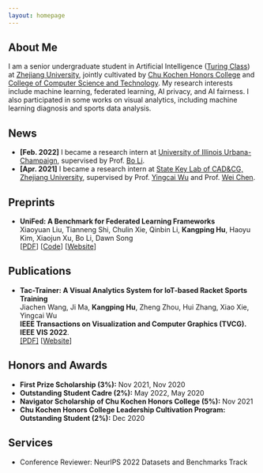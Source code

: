 ```yaml
---
layout: homepage
---
```


## About Me

I am a senior undergraduate student in Artificial Intelligence ([Turing Class](http://www.cs.zju.edu.cn/turingclass_en)) at [Zhejiang University](https://www.zju.edu.cn/english), jointly cultivated by [Chu Kochen Honors College](http://ckc.zju.edu.cn/ckcen) and [College of Computer Science and Technology](http://www.en.cs.zju.edu.cn). My research interests include machine learning, federated learning, AI privacy, and AI fairness. I also participated in some works on visual analytics, including machine learning diagnosis and sports data analysis.

## News

- **[Feb. 2022]** I became a research intern at [University of Illinois Urbana-Champaign](https://illinois.edu), supervised by Prof. [Bo Li](https://aisecure.github.io).
- **[Apr. 2021]** I became a research intern at [State Key Lab of CAD&CG, Zhejiang University](http://www.cad.zju.edu.cn/english.html), supervised by Prof. [Yingcai Wu](http://www.ycwu.org) and Prof. [Wei Chen](http://www.cad.zju.edu.cn/chenwei).

## Preprints

- **UniFed: A Benchmark for Federated Learning Frameworks**
  <br>
  Xiaoyuan Liu, Tianneng Shi, Chulin Xie, Qinbin Li, **Kangping Hu**, Haoyu Kim, Xiaojun Xu, Bo Li, Dawn Song
  <br>
  [[PDF](https://arxiv.org/pdf/2207.10308.pdf)] [[Code](https://github.com/AI-secure/FLBenchmark-toolkit)] [[Website](https://unifedbenchmark.github.io)]

## Publications

- **Tac-Trainer: A Visual Analytics System for IoT-based Racket Sports Training**
  <br>
  Jiachen Wang, Ji Ma, **Kangping Hu**, Zheng Zhou, Hui Zhang, Xiao Xie, Yingcai Wu
  <br>
  **IEEE Transactions on Visualization and Computer Graphics (TVCG). IEEE VIS 2022**.
  <br>
  [[PDF]](https://ieeexplore.ieee.org/abstract/document/9906970) [[Website](https://zjuidg.org)]

## Honors and Awards

 - **First Prize Scholarship (3%):** Nov 2021, Nov 2020
 - **Outstanding Student Cadre (2%):** May 2022, May 2020
 - **Navigator Scholarship of Chu Kochen Honors College (5%):** Nov 2021
 - **Chu Kochen Honors College Leadership Cultivation Program: Outstanding Student (2%):** Dec 2020

## Services

- Conference Reviewer: NeurIPS 2022 Datasets and Benchmarks Track
